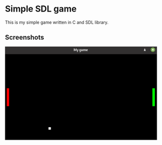# Simple SDL game

This is my simple game written in C and SDL library.

## Screenshots

![screenshot1](https://raw.githubusercontent.com/moheb2000/simple_sdl_game/main/screenshots/screenshot1.png)
